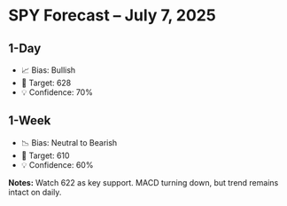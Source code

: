 # SPY Forecast – July 7, 2025

## 1-Day
- 📈 Bias: Bullish
- 🎯 Target: 628
- 💡 Confidence: 70%

## 1-Week
- 📉 Bias: Neutral to Bearish
- 🎯 Target: 610
- 💡 Confidence: 60%

**Notes:** Watch 622 as key support. MACD turning down, but trend remains intact on daily.
